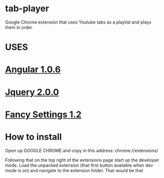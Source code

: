 # tab-player
Google Chrome extension that uses Youtube tabs as a playlist and plays them in order

# USES

# [Angular 1.0.6](https://angularjs.org/)
# [Jquery 2.0.0](https://jquery.com/)
# [Fancy Settings 1.2](https://github.com/frankkohlhepp/fancy-settings)

# How to install
Open up GOOGLE CHROME and copy in this address: chrome://extensions/

Following that on the top right of the extensions page start up the developer mode. Load the unpacked extension (that first button available when dev mode is on) and navigate to the extension folder. That would be that
